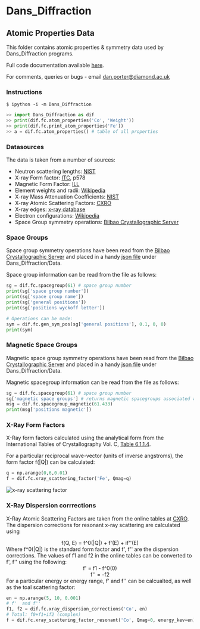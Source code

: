 # Dans_Diffraction
## Atomic Properties Data
This folder contains atomic properties & symmetry data used by Dans_Diffraction programs.

Full code documentation available [here](https://danporter.github.io/Dans_Diffraction/).

For comments, queries or bugs - email dan.porter@diamond.ac.uk


### Instructions
```text
$ ipython -i -m Dans_Diffraction
```

```python
>> import Dans_Diffraction as dif
>> print(dif.fc.atom_properties('Co', 'Weight'))
>> print(dif.fc.print_atom_properties('Fe'))
>> a = dif.fc.atom_properties() # table of all properties
```


### Datasources
The data is taken from a number of sources:
* Neutron scattering lengths: [NIST](http://www.ncnr.nist.gov/resources/n-lengths/)
* X-ray Form factor: [ITC](https://it.iucr.org/C/), p578
* Magnetic Form Factor: [ILL](https://www.ill.eu/sites/ccsl/ffacts/ffactnode4.html)
* Element weights and radii: [Wikipedia](http://en.wikipedia.org/wiki/List_of_elements_by_atomic_properties)
* X-ray Mass Attenuation Coefficients: [NIST](https://www.nist.gov/pml/x-ray-mass-attenuation-coefficients)
* X-ray Atomic Scattering Factors: [CXRO](http://henke.lbl.gov/optical_constants/asf.html)
* X-ray edges: [x-ray database](http://xdb.lbl.gov/Section1/Table_1-1.pdf)
* Electron configurations: [Wikipedia](https://en.wikipedia.org/wiki/Electron_configurations_of_the_elements_(data_page))
* Space Group symmetry operations: [Bilbao Crystallographic Server](https://www.cryst.ehu.es/)


### Space Groups
Space group symmetry operations have been read from the [Bilbao Crystallographic Server](https://www.cryst.ehu.es/) 
and placed in a handy [json file](/SpaceGroups.json) under Dans_Diffraction/Data.

Space group information can be read from the file as follows:

```python
sg = dif.fc.spacegroup(61) # space group number
print(sg['space group number'])
print(sg['space group name'])
print(sg['general positions'])
print(sg['positions wyckoff letter'])

# Operations can be made:
sym = dif.fc.gen_sym_pos(sg['general positions'], 0.1, 0, 0)
print(sym)
```

### Magnetic Space Groups
Magnetic space group symmetry operations have been read from the [Bilbao Crystallographic Server](https://www.cryst.ehu.es/) 
and placed in a handy [json file](/SpaceGroupsMagnetic.json) under Dans_Diffraction/Data.

Magnetic spacegroup information can be read from the file as follows:

```python
sg = dif.fc.spacegroup(61) # space group number
sg['magnetic space groups'] # returns magnetic spacegroups associated with the spcaegroup
msg = dif.fc.spacegroup_magnetic(61.433)
print(msg['positions magnetic'])
```

### X-Ray Form Factors
X-Ray form factors calculated using the analytical form from the International Tables of Crystallography Vol. C, 
[Table 6.1.1.4](https://it.iucr.org/Cb/ch6o1v0001/table6o1o1o4.pdf).

For a particular reciprocal wave-vector (units of inverse angstroms), the form factor f(|Q|) can be calculated:

```python
q = np.arange(0,6,0.01)
f = dif.fc.xray_scattering_factor('Fe', Qmag=q)
```

![x-ray scattering factor](../../Screenshots/xray_scattering_factor.png)

### X-Ray Dispersion corrrections
X-Ray Atomic Scattering Factors are taken from the online tables at [CXRO](http://henke.lbl.gov/optical_constants/asf.html).
The dispersion corrections for resonant x-ray scattering are calculated using
<div align="center">f(Q, E) = f^0(|Q|) + f'(E) + if''(E)</div>
Where f^0(|Q|) is the standard form factor and f', f'' are the dispersion corrections. The values of f1 and f2 in the 
online tables can be converted to f', f'' using the following:
 <div align="center">f' = f1 - f^0(0)</div>
 <div align="center">f'' = -f2</div>
For a particular energy or energy range, f' and f'' can be calcualted, as well as the toal scattering factor:

```python
en = np.arange(5, 10, 0.001)
# f'  and f''
f1, f2 = dif.fc.xray_dispersion_corrections('Co', en)
# Total: f0+f1+if2 (complex)
f = dif.fc.xray_scattering_factor_resonant('Co', Qmag=0, energy_kev=en)
```
